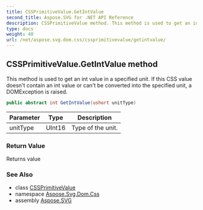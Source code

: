 ```yaml
---
title: CSSPrimitiveValue.GetIntValue
second_title: Aspose.SVG for .NET API Reference
description: CSSPrimitiveValue method. This method is used to get an int value in a specified unit. If this CSS value doesnt contain an int value or cant be converted into the specified unit a DOMException is raised
type: docs
weight: 40
url: /net/aspose.svg.dom.css/cssprimitivevalue/getintvalue/
---
```

## CSSPrimitiveValue.GetIntValue method

This method is used to get an int value in a specified unit. If this CSS value doesn't contain an int value or can't be converted into the specified unit, a DOMException is raised.

```csharp
public abstract int GetIntValue(ushort unitType)
```

| Parameter | Type | Description |
| --- | --- | --- |
| unitType | UInt16 | Type of the unit. |

### Return Value

Returns value

### See Also

* class [CSSPrimitiveValue](../)
* namespace [Aspose.Svg.Dom.Css](../../cssprimitivevalue/)
* assembly [Aspose.SVG](../../../)
